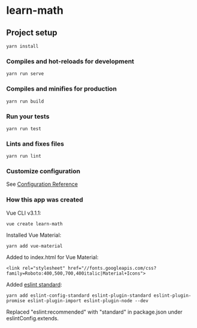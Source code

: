 # learn-math

## Project setup

```
yarn install
```

### Compiles and hot-reloads for development
```
yarn run serve
```

### Compiles and minifies for production
```
yarn run build
```

### Run your tests
```
yarn run test
```

### Lints and fixes files
```
yarn run lint
```

### Customize configuration

See [Configuration Reference](https://cli.vuejs.org/config/)

### How this app was created

Vue CLI v3.1.1:

```
vue create learn-math
```

Installed Vue Material:

```
yarn add vue-material
```

Added to index.html for Vue Material:

```
<link rel="stylesheet" href="//fonts.googleapis.com/css?family=Roboto:400,500,700,400italic|Material+Icons">
```

Added [eslint standard](https://github.com/standard/eslint-config-standard):

```
yarn add eslint-config-standard eslint-plugin-standard eslint-plugin-promise eslint-plugin-import eslint-plugin-node --dev
```

Replaced "eslint:recommended" with "standard" in package.json under eslintConfig.extends.
